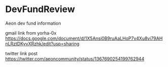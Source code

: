 # DevFundReview
Aeon dev fund information 


gmail link from yorha-0x 
https://docs.google.com/document/d/1X5Ansi0B9ruAaLHoP7v4Xu8vi79AHnLRztDKyvXRzhk/edit?usp=sharing

twitter link post
https://twitter.com/aeoncommunity/status/1367690254199762944
